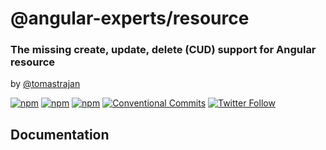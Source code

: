 # @angular-experts/resource

### The missing create, update, delete (CUD) support for Angular resource

by [@tomastrajan](https://twitter.com/tomastrajan)

[![npm](https://img.shields.io/npm/v/@angular-experts/resource.svg)](https://www.npmjs.com/package/@angular-experts/resource) [![npm](https://img.shields.io/github/license/angular-experts/resource.svg)](https://github.com/angular-experts/resource/blob/main/LICENSE) [![npm](https://img.shields.io/npm/dm/@angular-experts/resource.svg)](https://www.npmjs.com/package/@angular-experts/resource) [![Conventional Commits](https://img.shields.io/badge/Conventional%20Commits-1.0.0-yellow.svg)](https://conventionalcommits.org) [![Twitter Follow](https://img.shields.io/twitter/follow/tomastrajan.svg?style=social&label=Follow)](https://twitter.com/tomastrajan)

## Documentation
